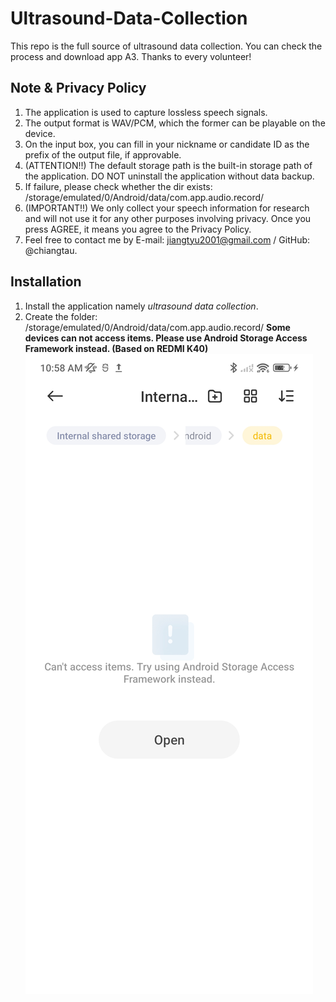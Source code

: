 # Ultrasound-Data-Collection
This repo is the full source of ultrasound data collection. You can check the process and download app A3. Thanks to every volunteer!

## Note & Privacy Policy
1. The application is used to capture lossless speech signals.
2. The output format is WAV/PCM, which the former can be playable on the device.
3. On the input box, you can fill in your nickname or candidate ID as the prefix of the output file, if approvable.
4. (ATTENTION!!) The default storage path is the built-in storage path of the application. DO NOT uninstall the application without data backup.
5. If failure, please check whether the dir exists: /storage/emulated/0/Android/data/com.app.audio.record/
6. (IMPORTANT!!) We only collect your speech information for research and will not use it for any other purposes involving privacy. Once you press AGREE, it means you agree to the Privacy Policy.
7. Feel free to contact me by E-mail: jiangtyu2001@gmail.com / GitHub: @chiangtau.

## Installation
1. Install the application namely *ultrasound data collection*.
2. Create the folder: /storage/emulated/0/Android/data/com.app.audio.record/
**Some devices can not access items. Please use Android Storage Access Framework instead. (Based on REDMI K40)**
![figure](./pic/create_folder.jpg)
